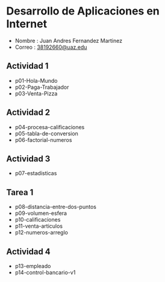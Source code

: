 # Desarrollo de Aplicaciones en Internet

- Nombre : Juan Andres Fernandez Martinez
- Correo : 38192660@uaz.edu

## Actividad 1
- p01-Hola-Mundo
- p02-Paga-Trabajador
- p03-Venta-Pizza

## Actividad 2
- p04-procesa-calificaciones
- p05-tabla-de-conversion
- p06-factorial-numeros

## Actividad 3
- p07-estadisticas

## Tarea 1

- p08-distancia-entre-dos-puntos
- p09-volumen-esfera
- p10-calificaciones
- p11-venta-articulos
- p12-numeros-arreglo

## Actividad 4

- p13-empleado
- p14-control-bancario-v1